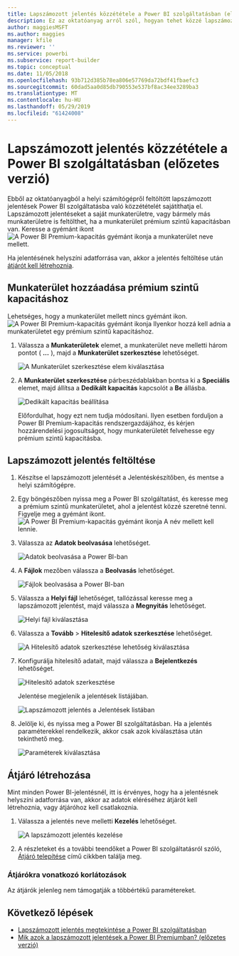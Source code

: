 ```yaml
---
title: Lapszámozott jelentés közzététele a Power BI szolgáltatásban (előzetes verzió)
description: Ez az oktatóanyag arról szól, hogyan tehet közzé lapszámozott jelentéseket a Power BI szolgáltatásba, a helyi számítógépről feltöltve őket.
author: maggiesMSFT
ms.author: maggies
manager: kfile
ms.reviewer: ''
ms.service: powerbi
ms.subservice: report-builder
ms.topic: conceptual
ms.date: 11/05/2018
ms.openlocfilehash: 93b712d385b78ea806e57769da72bdf41fbaefc3
ms.sourcegitcommit: 60dad5aa0d85db790553e537bf8ac34ee3289ba3
ms.translationtype: MT
ms.contentlocale: hu-HU
ms.lasthandoff: 05/29/2019
ms.locfileid: "61424008"
---
```

# <a name="publish-a-paginated-report-to-the-power-bi-service-preview"></a>Lapszámozott jelentés közzététele a Power BI szolgáltatásban (előzetes verzió)

Ebből az oktatóanyagból a helyi számítógépről feltöltött lapszámozott jelentések Power BI szolgáltatásba való közzétételét sajátíthatja el. Lapszámozott jelentéseket a saját munkaterületre, vagy bármely más munkaterületre is feltölthet, ha a munkaterület prémium szintű kapacitásban van. Keresse a gyémánt ikont ![A Power BI Premium-kapacitás gyémánt ikonja](media/paginated-reports-save-to-power-bi-service/premium-diamond.png) a munkaterület neve mellett. 

Ha jelentésének helyszíni adatforrása van, akkor a jelentés feltöltése után [átjárót kell létrehoznia](#create-a-gateway).

## <a name="add-a-workspace-to-a-premium-capacity"></a>Munkaterület hozzáadása prémium szintű kapacitáshoz

Lehetséges, hogy a munkaterület mellett nincs gyémánt ikon. ![A Power BI Premium-kapacitás gyémánt ikonja](media/paginated-reports-save-to-power-bi-service/premium-diamond.png) Ilyenkor hozzá kell adnia a munkaterületet egy prémium szintű kapacitáshoz. 

1. Válassza a **Munkaterületek** elemet, a munkaterület neve melletti három pontot ( **...** ), majd a **Munkaterület szerkesztése** lehetőséget.

    ![A Munkaterület szerkesztése elem kiválasztása](media/paginated-reports-save-to-power-bi-service/power-bi-paginated-edit-workspace.png)

1. A **Munkaterület szerkesztése** párbeszédablakban bontsa ki a **Speciális** elemet, majd állítsa a **Dedikált kapacitás** kapcsolót a **Be** állásba.

    ![Dedikált kapacitás beállítása](media/paginated-reports-save-to-power-bi-service/power-bi-paginated-edit-workspace-dialog.png)

   Előfordulhat, hogy ezt nem tudja módosítani. Ilyen esetben forduljon a Power BI Premium-kapacitás rendszergazdájához, és kérjen hozzárendelési jogosultságot, hogy munkaterületét felvehesse egy prémium szintű kapacitásba.


## <a name="upload-a-paginated-report"></a>Lapszámozott jelentés feltöltése

1. Készítse el lapszámozott jelentését a Jelentéskészítőben, és mentse a helyi számítógépre.

1. Egy böngészőben nyissa meg a Power BI szolgáltatást, és keresse meg a prémium szintű munkaterületet, ahol a jelentést közzé szeretné tenni. Figyelje meg a gyémánt ikont. ![A Power BI Premium-kapacitás gyémánt ikonja](media/paginated-reports-save-to-power-bi-service/premium-diamond.png) A név mellett kell lennie. 

1. Válassza az **Adatok beolvasása** lehetőséget.

    ![Adatok beolvasása a Power BI-ban](media/paginated-reports-save-to-power-bi-service/power-bi-paginated-get-data.png)

1. A **Fájlok** mezőben válassza a **Beolvasás** lehetőséget.

    ![Fájlok beolvasása a Power BI-ban](media/paginated-reports-save-to-power-bi-service/power-bi-paginated-files-get.png)

1. Válassza a **Helyi fájl** lehetőséget, tallózással keresse meg a lapszámozott jelentést, majd válassza a **Megnyitás** lehetőséget.

    ![Helyi fájl kiválasztása](media/paginated-reports-save-to-power-bi-service/power-bi-paginated-local-file.png)

1. Válassza a **Tovább** > **Hitelesítő adatok szerkesztése** lehetőséget.

    ![A Hitelesítő adatok szerkesztése lehetőség kiválasztása](media/paginated-reports-save-to-power-bi-service/power-bi-paginated-select-edit-credentials.png)

1. Konfigurálja hitelesítő adatait, majd válassza a **Bejelentkezés** lehetőséget.

    ![Hitelesítő adatok szerkesztése](media/paginated-reports-save-to-power-bi-service/power-bi-paginated-credentials.png)

   Jelentése megjelenik a jelentések listájában.

    ![Lapszámozott jelentés a Jelentések listában](media/paginated-reports-save-to-power-bi-service/power-bi-paginated-wwi-report.png)

1. Jelölje ki, és nyissa meg a Power BI szolgáltatásban. Ha a jelentés paraméterekkel rendelkezik, akkor csak azok kiválasztása után tekinthető meg.
 
    ![Paraméterek kiválasztása](media/paginated-reports-save-to-power-bi-service/power-bi-paginated-select-parameters.png)

## <a name="create-a-gateway"></a>Átjáró létrehozása

Mint minden Power BI-jelentésnél, itt is érvényes, hogy ha a jelentésnek helyszíni adatforrása van, akkor az adatok eléréséhez átjárót kell létrehoznia, vagy átjáróhoz kell csatlakoznia.

1. Válassza a jelentés neve melletti **Kezelés** lehetőséget.

   ![A lapszámozott jelentés kezelése](media/paginated-reports-save-to-power-bi-service/power-bi-paginated-manage.png)

1. A részleteket és a további teendőket a Power BI szolgáltatásról szóló, [Átjáró telepítése](service-gateway-install.md) című cikkben találja meg.

### <a name="gateway-limitations"></a>Átjárókra vonatkozó korlátozások

Az átjárók jelenleg nem támogatják a többértékű paramétereket.


## <a name="next-steps"></a>Következő lépések

- [Lapszámozott jelentés megtekintése a Power BI szolgáltatásban](paginated-reports-view-power-bi-service.md)
- [Mik azok a lapszámozott jelentések a Power BI Premiumban? (előzetes verzió)](paginated-reports-report-builder-power-bi.md)

